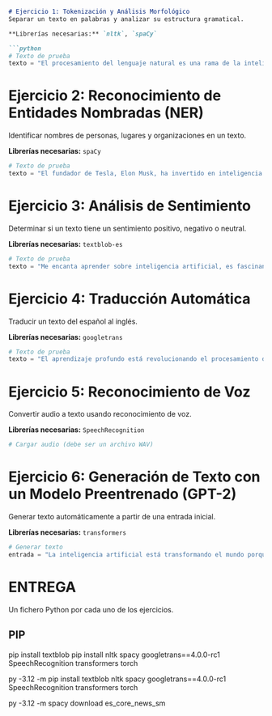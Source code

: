 ```markdown
# Ejercicio 1: Tokenización y Análisis Morfológico
Separar un texto en palabras y analizar su estructura gramatical.

**Librerías necesarias:** `nltk`, `spaCy`

```python
# Texto de prueba
texto = "El procesamiento del lenguaje natural es una rama de la inteligencia artificial."
```

# Ejercicio 2: Reconocimiento de Entidades Nombradas (NER)
Identificar nombres de personas, lugares y organizaciones en un texto.

**Librerías necesarias:** `spaCy`

```python
# Texto de prueba
texto = "El fundador de Tesla, Elon Musk, ha invertido en inteligencia artificial."
```

# Ejercicio 3: Análisis de Sentimiento
Determinar si un texto tiene un sentimiento positivo, negativo o neutral.

**Librerías necesarias:** `textblob-es`

```python
# Texto de prueba
texto = "Me encanta aprender sobre inteligencia artificial, es fascinante."
```

# Ejercicio 4: Traducción Automática
Traducir un texto del español al inglés.

**Librerías necesarias:** `googletrans`

```python
# Texto de prueba
texto = "El aprendizaje profundo está revolucionando el procesamiento del lenguaje natural."
```

# Ejercicio 5: Reconocimiento de Voz
Convertir audio a texto usando reconocimiento de voz.

**Librerías necesarias:** `SpeechRecognition`

```python
# Cargar audio (debe ser un archivo WAV)
```

# Ejercicio 6: Generación de Texto con un Modelo Preentrenado (GPT-2)
Generar texto automáticamente a partir de una entrada inicial.

**Librerías necesarias:** `transformers`

```python
# Generar texto
entrada = "La inteligencia artificial está transformando el mundo porque"
```

# ENTREGA
Un fichero Python por cada uno de los ejercicios.

## PIP
pip install textblob
pip install nltk spacy googletrans==4.0.0-rc1 SpeechRecognition transformers torch

py -3.12 -m pip install textblob nltk spacy googletrans==4.0.0-rc1 SpeechRecognition transformers torch

py -3.12 -m spacy download es_core_news_sm
